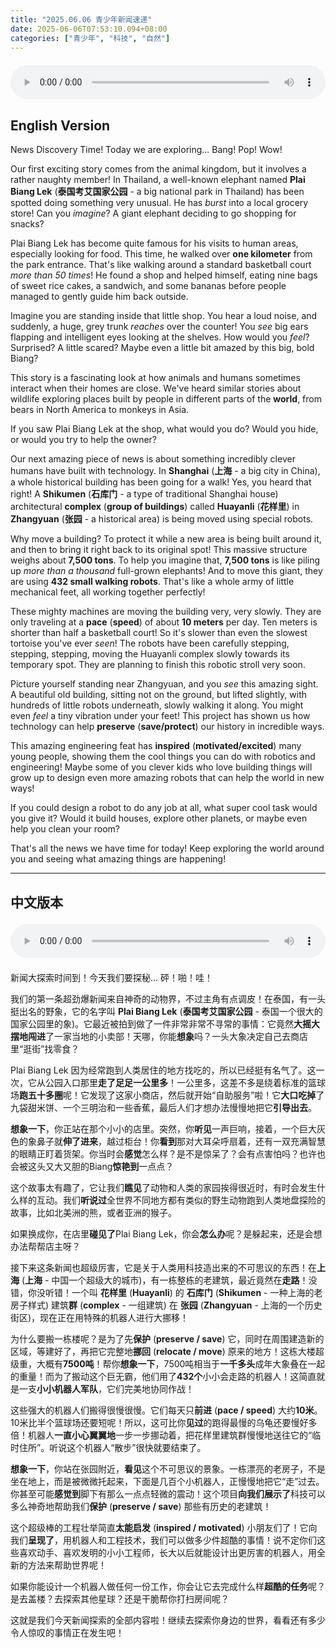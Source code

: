 ```yaml
---
title: "2025.06.06 青少年新闻速递"
date: 2025-06-06T07:53:10.094+08:00
categories: ["青少年", "科技", "自然"]
---
```

<audio controls style="width: 100%; max-width: 900px; margin: 1.5em 0; display: block;">
  <source src="/mp3/teen_news/20250606.en.mp3" type="audio/mpeg">
</audio>

## English Version

News Discovery Time! Today we are exploring... Bang! Pop! Wow!

Our first exciting story comes from the animal kingdom, but it involves a rather naughty member! In Thailand, a well-known elephant named **Plai Biang Lek** (**泰国考艾国家公园** - a big national park in Thailand) has been spotted doing something very unusual. He has *burst* into a local grocery store! Can you *imagine*? A giant elephant deciding to go shopping for snacks?

Plai Biang Lek has become quite famous for his visits to human areas, especially looking for food. This time, he walked over **one kilometer** from the park entrance. That's like walking around a standard basketball court *more than 50 times*! He found a shop and helped himself, eating nine bags of sweet rice cakes, a sandwich, and some bananas before people managed to gently guide him back outside.

Imagine you are standing inside that little shop. You hear a loud noise, and suddenly, a huge, grey trunk *reaches* over the counter! You *see* big ears flapping and intelligent eyes looking at the shelves. How would you *feel*? Surprised? A little scared? Maybe even a little bit amazed by this big, bold Biang?

This story is a fascinating look at how animals and humans sometimes interact when their homes are close. We've heard similar stories about wildlife exploring places built by people in different parts of the **world**, from bears in North America to monkeys in Asia.

If you saw Plai Biang Lek at the shop, what would you do? Would you hide, or would you try to help the owner?

Our next amazing piece of news is about something incredibly clever humans have built with technology. In **Shanghai** (**上海** - a big city in China), a whole historical building has been going for a walk! Yes, you heard that right! A **Shikumen** (**石库门** - a type of traditional Shanghai house) architectural **complex** (**group of buildings**) called **Huayanli** (**花样里**) in **Zhangyuan** (**张园** - a historical area) is being moved using special robots.

Why move a building? To protect it while a new area is being built around it, and then to bring it right back to its original spot! This massive structure weighs about **7,500 tons**. To help you imagine that, **7,500 tons** is like piling up *more than a thousand* full-grown elephants! And to move this giant, they are using **432 small walking robots**. That's like a whole army of little mechanical feet, all working together perfectly!

These mighty machines are moving the building very, very slowly. They are only traveling at a **pace** (**speed**) of about **10 meters** per day. Ten meters is shorter than half a basketball court! So it's slower than even the slowest tortoise you've ever *seen*! The robots have been carefully stepping, stepping, stepping, moving the Huayanli complex slowly towards its temporary spot. They are planning to finish this robotic stroll very soon.

Picture yourself standing near Zhangyuan, and you *see* this amazing sight. A beautiful old building, sitting not on the ground, but lifted slightly, with hundreds of little robots underneath, slowly walking it along. You might even *feel* a tiny vibration under your feet! This project has shown us how technology can help **preserve** (**save/protect**) our history in incredible ways.

This amazing engineering feat has **inspired** (**motivated/excited**) many young people, showing them the cool things you can do with robotics and engineering! Maybe some of you clever kids who love building things will grow up to design even more amazing robots that can help the world in new ways!

If you could design a robot to do any job at all, what super cool task would you give it? Would it build houses, explore other planets, or maybe even help you clean your room?

That's all the news we have time for today! Keep exploring the world around you and seeing what amazing things are happening!

---

## 中文版本

<audio controls style="width: 100%; max-width: 900px; margin: 1.5em 0; display: block;">
  <source src="/mp3/teen_news/20250606.cn.mp3" type="audio/mpeg">
</audio>

新闻大探索时间到！今天我们要探秘... 砰！啪！哇！

我们的第一条超劲爆新闻来自神奇的动物界，不过主角有点调皮！在泰国，有一头挺出名的野象，它的名字叫 **Plai Biang Lek** (**泰国考艾国家公园** - 泰国一个很大的国家公园里的象)。它最近被拍到做了一件非常非常不寻常的事情：它竟然**大摇大摆地闯进**了一家当地的小卖部！天哪，你能**想象**吗？一头大象决定自己去商店里“逛街”找零食？

Plai Biang Lek 因为经常跑到人类居住的地方找吃的，所以已经挺有名气了。这一次，它从公园入口那里**走了足足一公里多**！一公里多，这差不多是绕着标准的篮球场**跑五十多圈**呢！它发现了这家小商店，然后就开始“自助服务”啦！它**大口吃掉**了九袋甜米饼、一个三明治和一些香蕉，最后人们才想办法慢慢地把它**引导出去**。

**想象一下**，你正站在那个小小的店里。突然，你**听见**一声巨响，接着，一个巨大灰色的象鼻子就**伸了进来**，越过柜台！你**看到**那对大耳朵呼扇着，还有一双充满智慧的眼睛正盯着货架。你当时会**感觉**怎么样？是不是惊呆了？会有点害怕吗？也许也会被这头又大又胆的Biang**惊艳到**一点点？

这个故事太有趣了，它让我们**瞧见**了动物和人类的家园挨得很近时，有时会发生什么样的互动。我们**听说过**全世界不同地方都有类似的野生动物跑到人类地盘探险的故事，比如北美洲的熊，或者亚洲的猴子。

如果换成你，在店里**碰见了**Plai Biang Lek，你会**怎么办**呢？是躲起来，还是会想办法帮帮店主呀？

接下来这条新闻也超级厉害，它是关于人类用科技造出来的不可思议的东西！在**上海** (**上海** - 中国一个超级大的城市)，有一栋整栋的老建筑，最近竟然在**走路**！没错，你没听错！一个叫 **花样里** (**Huayanli**) 的 **石库门** (**Shikumen** - 一种上海的老房子样式) 建筑**群** (**complex** - 一组建筑) 在 **张园** (**Zhangyuan** - 上海的一个历史街区)，现在正在用特殊的机器人进行大挪移！

为什么要搬一栋楼呢？是为了先**保护** (**preserve / save**) 它，同时在周围建造新的区域，等建好了，再把它完整地**挪回** (**relocate / move**) 原来的地方！这栋大楼超级重，大概有**7500吨**！帮你**想象一下**，7500吨相当于**一千多头**成年大象叠在一起的重量！而为了搬动这个巨无霸，他们用了**432个**小小会走路的机器人！这简直就是一支**小小机器人军队**，它们完美地协同作战！

这些强大的机器人们搬得很慢很慢。它们每天只**前进** (**pace / speed**) 大约**10米**。10米比半个篮球场还要短呢！所以，这可比你**见过**的跑得最慢的乌龟还要慢好多倍！机器人**一直小心翼翼地**一步一步挪动着，把花样里建筑群慢慢地送往它的“临时住所”。听说这个机器人“散步”很快就要结束了。

**想象一下**，你站在张园附近，**看见**这个不可思议的景象。一栋漂亮的老房子，不是坐在地上，而是被微微托起来，下面是几百个小机器人，正慢慢地把它“走”过去。你甚至可能**感觉到**脚下有那么一点点轻微的震动！这个项目**向我们展示了**科技可以多么神奇地帮助我们**保护** (**preserve / save**) 那些有历史的老建筑！

这个超级棒的工程壮举简直**太能启发** (**inspired / motivated**) 小朋友们了！它向我们**呈现了**，用机器人和工程技术，我们可以做多少件超酷的事情！说不定你们这些喜欢动手、喜欢发明的小小工程师，长大以后就能设计出更厉害的机器人，用全新的方法来帮助世界呢！

如果你能设计一个机器人做任何一份工作，你会让它去完成什么样**超酷的任务**呢？是去盖楼？去探索其他星球？还是干脆帮你打扫房间呢？

这就是我们今天新闻探索的全部内容啦！继续去探索你身边的世界，看看还有多少令人惊叹的事情正在发生吧！
